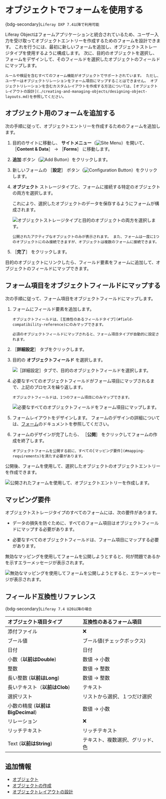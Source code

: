 # オブジェクトでフォームを使用する

{bdg-secondary}`Liferay DXP 7.4以降で利用可能`

Liferay Objectはフォームアプリケーションと統合されているため、ユーザー入力を受け取ってオブジェクトエントリーを作成するためのフォームを設計できます。 これを行うには、最初に新しいフォームを追加し、オブジェクトストレージタイプを使用するように構成します。 次に、目的のオブジェクトを選択し、フォームをデザインして、そのフィールドを選択したオブジェクトのフィールドにマップします。

```{note}
ルールや検証を含むすべてのフォーム機能がオブジェクトでサポートされています。 ただし、ユーザーはオブジェクトリレーションをフォーム項目にマップすることはできません。 オブジェクトリレーションを含むカスタムレイアウトを作成する方法については、[オブジェクトレイアウトの設計](./creating-and-managing-objects/designing-object-layouts.md)を参照してください。
```

## オブジェクト用のフォームを追加する

次の手順に従って、オブジェクトエントリーを作成するためのフォームを追加します。

1. 目的のサイトに移動し、 **サイトメニュー**（![Site Menu](../../images/icon-menu.png)）を開いて、 ［**Content & Data**］ &rarr; ［**Forms**］ に移動します。

1. **追加** ボタン（![Add Button](../../images/icon-add.png)）をクリックします。

1. 新しいフォームの ［**設定**］ ボタン（![Configuration Button](../../images/icon-cog.png)）をクリックします。

1. **オブジェクト** ストレージタイプと、フォームに接続する特定のオブジェクトの両方を選択します。

   これにより、選択したオブジェクトのデータを保存するようにフォームが構成されます。

   ![オブジェクトストレージタイプと目的のオブジェクトの両方を選択します。](./using-forms-with-objects/images/01.png)

   ```{note}
   公開されたアクティブなオブジェクトのみが表示されます。 また、フォームは一度に1つのオブジェクトにのみ接続できますが、オブジェクトは複数のフォームに接続できます。
   ```

1. ［**完了**］ をクリックします。

目的のオブジェクトにリンクしたら、フィールド要素をフォームに追加して、オブジェクトのフィールドにマップできます。

## フォーム項目をオブジェクトフィールドにマップする

次の手順に従って、フォーム項目をオブジェクトフィールドにマップします。

1. フォームにフィールド要素を追加します。

   ```{important}
   オブジェクトフィールドは、[互換性のあるフィールドタイプ](#field-compatibility-reference)にのみマップできます。

   必須のオブジェクトフィールドにマップされると、フォーム項目タイプが自動的に設定されます。 
   ```

1. ［**詳細設定**］ タブをクリックします。

1. 目的の **オブジェクトフィールド** を選択します。

   ![［詳細設定］タブで、目的のオブジェクトフィールドを選択します。](./using-forms-with-objects/images/02.png)

1. 必要なすべてのオブジェクトフィールドがフォーム項目にマップされるまで、上記のプロセスを繰り返します。

   ```{note}
   オブジェクトフィールドは、1つのフォーム項目にのみマップできます。
   ```

   ![必要なすべてのオブジェクトフィールドをフォーム項目にマップします。](./using-forms-with-objects/images/03.png)

1. フォームレイアウトをデザインします。 フォームのデザインの詳細については、[フォーム](../../process-automation/forms.md)のドキュメントを参照してください。

1. フォームのデザインが完了したら、 ［**公開**］ をクリックしてフォームの作成を終了します。

   ```{important}
   オブジェクトフォームを公開する前に、すべての[マッピング要件](#mapping-requirements)を満たす必要があります。
   ```

公開後、フォームを使用して、選択したオブジェクトのオブジェクトエントリーを作成できます。

![公開されたフォームを使用して、オブジェクトエントリーを作成します。](./using-forms-with-objects/images/04.png)

## マッピング要件

オブジェクトストレージタイプのすべてのフォームには、次の要件があります。

* データの損失を防ぐために、すべてのフォーム項目はオブジェクトフィールドにマップする必要があります。

* 必要なすべてのオブジェクトフィールドは、フォーム項目にマップする必要があります。

無効なマッピングを使用してフォームを公開しようとすると、何が問題であるかを示すエラーメッセージが表示されます。

![無効なマッピングを使用してフォームを公開しようとすると、エラーメッセージが表示されます。](./using-forms-with-objects/images/05.png)

## フィールド互換性リファレンス

{bdg-secondary}`Liferay 7.4 U20以降の場合`

| オブジェクト項目タイプ             | 互換性のあるフォーム項目     |
|:----------------------- |:---------------- |
| 添付ファイル                  | &#10060;         |
| ブール値                    | ブール値(チェックボックス)   |
| 日付                      | 日付               |
| 小数（**以前はDouble**)         | 数値 &rarr; 小数     |
| 整数                      | 数値 &rarr; 整数     |
| 長い整数 (**以前はLong**)        | 数値 &rarr; 整数     |
| 長いテキスト（**以前はClob**)       | テキスト             |
| 選択リスト                   | リストから選択、１つだけ選択   |
| 小数の精度 (**以前はBigDecimal**) | 数値 &rarr; 小数     |
| リレーション                  | &#10060;         |
| リッチテキスト                 | リッチテキスト          |
| Text (**以前はString**)      | テキスト、複数選択、グリッド、色 |

## 追加情報

* [オブジェクト](../objects.md)
* [オブジェクトの作成](./creating-and-managing-objects/creating-objects.md)
* [オブジェクトレイアウトの設計](./creating-and-managing-objects/designing-object-layouts.md)
